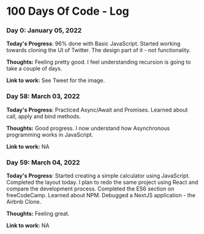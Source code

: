 # 100 Days Of Code - Log

### Day 0: January 05, 2022

**Today's Progress**: 96% done with Basic JavaScript. Started working towards cloning the UI of Twitter. The design part of it - not functionality.
 
**Thoughts:** Feeling pretty good. I feel understanding recursion is going to take a couple of days.

**Link to work:** See Tweet for the image.

### Day 58: March 03, 2022

**Today's Progress**: Practiced Async/Await and Promises. Learned about call, apply and bind methods.
 
**Thoughts:** Good progress. I now understand how Asynchronous programming works in JavaScript.

**Link to work:** NA

### Day 59: March 04, 2022

**Today's Progress**: Started creating a simple calculator using JavaScript. Completed the layout today. I plan to redo the same project using React and compare the development process. Completed the ES6 section on freeCodeCamp. Learned about NPM. Debugged a NextJS application - the Airbnb Clone.
 
**Thoughts:** Feeling great.

**Link to work:** NA
